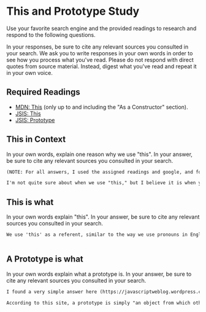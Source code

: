 # This and Prototype Study

Use your favorite search engine and the provided readings to research and
respond to the following questions.

In your responses, be sure to cite any relevant sources you consulted in your
search. We ask you to write responses in your own words in order to see how you
process what you've read. Please do not respond with direct quotes from source
material. Instead, digest what you've read and repeat it in your own voice.

## Required Readings

-   [MDN: This](https://developer.mozilla.org/en-US/docs/Web/JavaScript/Reference/Operators/this)
(only up to and including the "As a Constructor" section).
-   [JSIS: This](http://javascriptissexy.com/understand-javascripts-this-with-clarity-and-master-it/)
-   [JSIS: Prototype](http://javascriptissexy.com/javascript-prototype-in-plain-detailed-language/)

## This in Context

In your own words, explain one reason why we use "this". In your answer, be
sure to cite any relevant sources you consulted in your search.

```md
(NOTE: For all answers, I used the assigned readings and google, and found javascriptissexy.com to be very helpful.)

I'm not quite sure about when we use "this," but I believe it is when you want to continually reassign (or invoke) the previous object returned in a function. I think a common example would be when you are writing a function for clicking on a button in a website.

```

## This is what

In your own words explain "this".  In your answer, be
sure to cite any relevant sources you consulted in your search.

```md
We use 'this' as a referent, similar to the way we use pronouns in English: it refers to an object we have mentioned earlier. For example, we would say "Lauren is speeding because SHE is late," using the pronoun SHE, instead of "Lauren is speeding because LAUREN" is late. In this sentence, the pronoun 'she' functions similarly to 'this' in JavaScript.



```

## A Prototype is what

In your own words explain what a prototype is.  In your answer, be
sure to cite any relevant sources you consulted in your search.

```md
I found a very simple answer here (https://javascriptweblog.wordpress.com/2010/06/07/understanding-javascript-prototypes/)

According to this site, a prototype is simply "an object from which other objects inherit properties". I believe another way to say this would be that a prototype is a way of adding custom properties or methods to objects.
```
